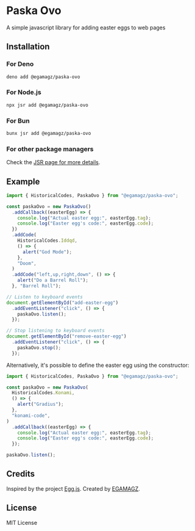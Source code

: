 # Paska Ovo

A simple javascript library for adding easter eggs to web pages

## Installation

### For Deno

```bash
deno add @egamagz/paska-ovo
```

### For Node.js

```bash
npx jsr add @egamagz/paska-ovo
```

### For Bun

```bash
bunx jsr add @egamagz/paska-ovo
```

### For other package managers

Check the [JSR page for more details](https://jsr.io/@egamagz/paska-ovo).

## Example

```typescript
import { HistoricalCodes, PaskaOvo } from "@egamagz/paska-ovo";

const paskaOvo = new PaskaOvo()
  .addCallback((easterEgg) => {
    console.log("Actual easter egg:", easterEgg.tag);
    console.log("Easter egg's code:", easterEgg.code);
  })
  .addCode(
    HistoricalCodes.Iddqd,
    () => {
      alert("God Mode");
    },
    "Doom",
  )
  .addCode("left,up,right,down", () => {
    alert("Do a Barrel Roll");
  }, "Barrel Roll");

// Listen to keyboard events
document.getElementById("add-easter-egg")
  .addEventListener("click", () => {
    paskaOvo.listen();
  });

// Stop listening to keyboard events
document.getElementById("remove-easter-egg")
  .addEventListener("click", () => {
    paskaOvo.stop();
  });

```

Alternatively, it's possible to define the easter egg using the constructor:

```typescript
import { HistoricalCodes, PaskaOvo } from "@egamagz/paska-ovo";

const paskaOvo = new PaskaOvo(
  HistoricalCodes.Konami,
  () => {
    alert("Gradius");
  },
  "konami-code",
)
  .addCallback((easterEgg) => {
    console.log("Actual easter egg:", easterEgg.tag);
    console.log("Easter egg's code:", easterEgg.code);
  });

paskaOvo.listen();
```

## Credits

Inspired by the project [Egg.js](https://github.com/mikeflynn/egg.js). Created by [EGAMAGZ](https://github.com/EGAMAGZ).

## License

MIT License
